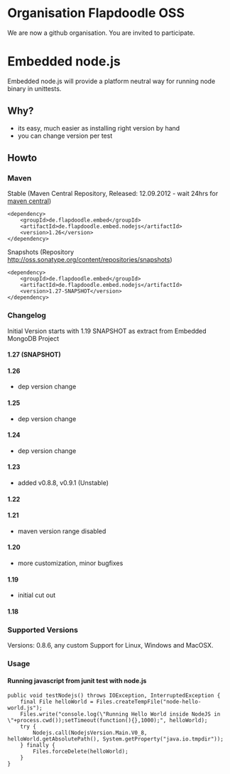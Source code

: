 # Organisation Flapdoodle OSS

We are now a github organisation. You are invited to participate.

# Embedded node.js

Embedded node.js will provide a platform neutral way for running node binary in unittests.


## Why?

- its easy, much easier as installing right version by hand
- you can change version per test

## Howto

### Maven

Stable (Maven Central Repository, Released: 12.09.2012 - wait 24hrs for [maven central](http://repo1.maven.org/maven2/de/flapdoodle/embed/de.flapdoodle.embed.nodejs/maven-metadata.xml))

	<dependency>
		<groupId>de.flapdoodle.embed</groupId>
		<artifactId>de.flapdoodle.embed.nodejs</artifactId>
		<version>1.26</version>
	</dependency>

Snapshots (Repository http://oss.sonatype.org/content/repositories/snapshots)

	<dependency>
		<groupId>de.flapdoodle.embed</groupId>
		<artifactId>de.flapdoodle.embed.nodejs</artifactId>
		<version>1.27-SNAPSHOT</version>
	</dependency>

### Changelog

Initial Version starts with 1.19 SNAPSHOT as extract from Embedded MongoDB Project

#### 1.27 (SNAPSHOT)

#### 1.26

- dep version change

#### 1.25

- dep version change

#### 1.24

- dep version change

#### 1.23

- added v0.8.8, v0.9.1 (Unstable)

#### 1.22

#### 1.21

- maven version range disabled

#### 1.20

- more customization, minor bugfixes

#### 1.19

- initial cut out

#### 1.18

### Supported Versions

Versions: 0.8.6, any custom
Support for Linux, Windows and MacOSX.

### Usage

#### Running javascript from junit test with node.js

	public void testNodejs() throws IOException, InterruptedException {
		final File helloWorld = Files.createTempFile("node-hello-world.js");
		Files.write("console.log(\"Running Hello World inside NodeJS in \"+process.cwd());setTimeout(function(){},1000);", helloWorld);
		try {
			Nodejs.call(NodejsVersion.Main.V0_8, helloWorld.getAbsolutePath(), System.getProperty("java.io.tmpdir"));
		} finally {
			Files.forceDelete(helloWorld);
		}
	}




